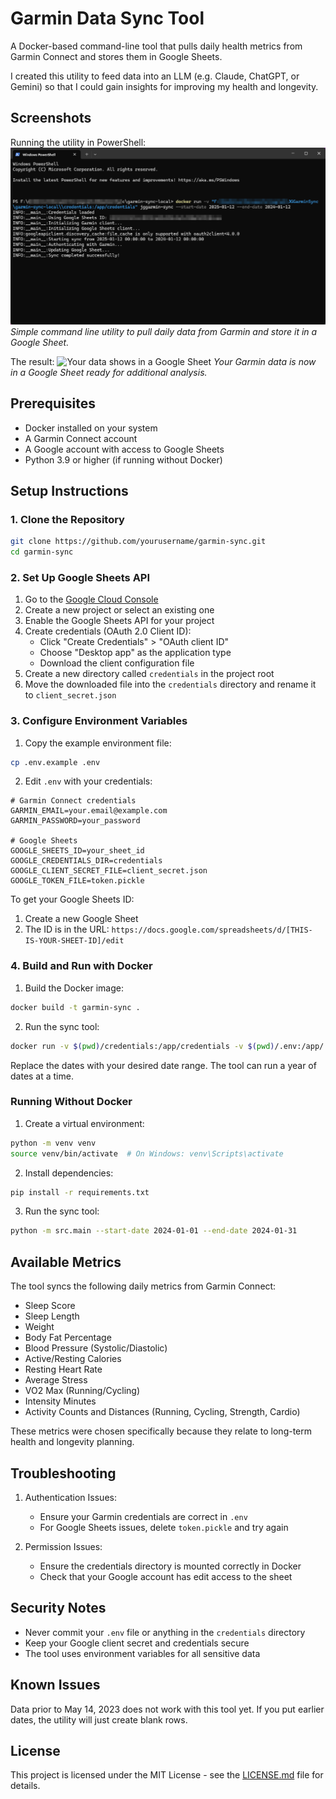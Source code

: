 # Garmin Data Sync Tool

A Docker-based command-line tool that pulls daily health metrics from Garmin Connect and stores them in Google Sheets.

I created this utility to feed data into an LLM (e.g. Claude, ChatGPT, or Gemini) so that I could gain insights for improving my health and longevity.

## Screenshots

Running the utility in PowerShell:
![Running the utility in PowerShell](screenshots/screenshot1powershell.png)
*Simple command line utility to pull daily data from Garmin and store it in a Google Sheet.*

The result:
![Your data shows in a Google Sheet](screenshots/screenshot2sheet.png)
*Your Garmin data is now in a Google Sheet ready for additional analysis.*

## Prerequisites

- Docker installed on your system
- A Garmin Connect account
- A Google account with access to Google Sheets
- Python 3.9 or higher (if running without Docker)

## Setup Instructions

### 1. Clone the Repository
```bash
git clone https://github.com/yourusername/garmin-sync.git
cd garmin-sync
```

### 2. Set Up Google Sheets API

1. Go to the [Google Cloud Console](https://console.cloud.google.com/)
2. Create a new project or select an existing one
3. Enable the Google Sheets API for your project
4. Create credentials (OAuth 2.0 Client ID):
   - Click "Create Credentials" > "OAuth client ID"
   - Choose "Desktop app" as the application type
   - Download the client configuration file
5. Create a new directory called `credentials` in the project root
6. Move the downloaded file into the `credentials` directory and rename it to `client_secret.json`

### 3. Configure Environment Variables

1. Copy the example environment file:
```bash
cp .env.example .env
```

2. Edit `.env` with your credentials:
```
# Garmin Connect credentials
GARMIN_EMAIL=your.email@example.com
GARMIN_PASSWORD=your_password

# Google Sheets
GOOGLE_SHEETS_ID=your_sheet_id
GOOGLE_CREDENTIALS_DIR=credentials
GOOGLE_CLIENT_SECRET_FILE=client_secret.json
GOOGLE_TOKEN_FILE=token.pickle
```

To get your Google Sheets ID:
1. Create a new Google Sheet
2. The ID is in the URL: `https://docs.google.com/spreadsheets/d/[THIS-IS-YOUR-SHEET-ID]/edit`

### 4. Build and Run with Docker

1. Build the Docker image:
```bash
docker build -t garmin-sync .
```

2. Run the sync tool:
```bash
docker run -v $(pwd)/credentials:/app/credentials -v $(pwd)/.env:/app/.env garmin-sync --start-date 2024-01-01 --end-date 2024-01-31
```

Replace the dates with your desired date range. The tool can run a year of dates at a time.

### Running Without Docker

1. Create a virtual environment:
```bash
python -m venv venv
source venv/bin/activate  # On Windows: venv\Scripts\activate
```

2. Install dependencies:
```bash
pip install -r requirements.txt
```

3. Run the sync tool:
```bash
python -m src.main --start-date 2024-01-01 --end-date 2024-01-31
```

## Available Metrics

The tool syncs the following daily metrics from Garmin Connect:
- Sleep Score
- Sleep Length
- Weight
- Body Fat Percentage
- Blood Pressure (Systolic/Diastolic)
- Active/Resting Calories
- Resting Heart Rate
- Average Stress
- VO2 Max (Running/Cycling)
- Intensity Minutes
- Activity Counts and Distances (Running, Cycling, Strength, Cardio)

These metrics were chosen specifically because they relate to long-term health and longevity planning.

## Troubleshooting

1. Authentication Issues:
   - Ensure your Garmin credentials are correct in `.env`
   - For Google Sheets issues, delete `token.pickle` and try again

2. Permission Issues:
   - Ensure the credentials directory is mounted correctly in Docker
   - Check that your Google account has edit access to the sheet

## Security Notes

- Never commit your `.env` file or anything in the `credentials` directory
- Keep your Google client secret and credentials secure
- The tool uses environment variables for all sensitive data

## Known Issues

Data prior to May 14, 2023 does not work with this tool yet. If you put earlier dates, the utility will just create blank rows.

## License

This project is licensed under the MIT License - see the [LICENSE.md](LICENSE.md) file for details.